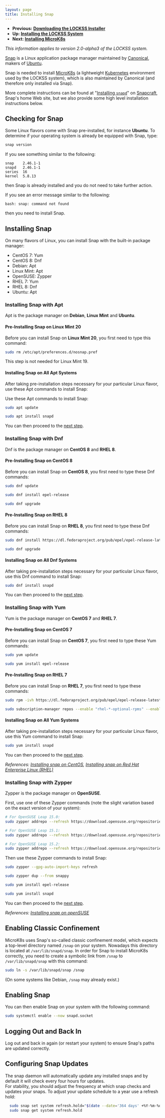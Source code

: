```yaml
---
layout: page
title: Installing Snap
---
```


*   **Previous: [Downloading the LOCKSS Installer](lockss-installer)**
*   **Up: [Installing the LOCKSS System](.)**
*   **Next: [Installing MicroK8s](microk8s)**

*This information applies to version 2.0-alpha3 of the LOCKSS system.*

[Snap](https://snapcraft.io/) is a Linux application package manager maintained by [Canonical](https://canonical.com/), makers of [Ubuntu](https://ubuntu.com/).

Snap is needed to install [MicroK8s](https://microk8s.io/) (a lightweight [Kubernetes](https://kubernetes.io/) environment used by the LOCKSS system), which is also maintained by Canonical (and therefore only installed via Snap).

More complete instructions can be found at "[Installing `snapd`](https://snapcraft.io/docs/installing-snapd)" on [Snapcraft](https://snapcraft.io/), Snap's home Web site, but we also provide some high level installation instructions below.

## Checking for Snap

Some Linux flavors come with Snap pre-installed, for instance **Ubuntu**. To determine if your operating system is already be equipped with Snap, type:

```bash
snap version
```

If you see something similar to the following:

```text
snap    2.46.1-1
snapd   2.46.1-1
series  16
kernel  5.8.13
```

then Snap is already installed and you do not need to take further action.

If you see an error message similar to the following:

```text
bash: snap: command not found
```

then you need to install Snap.

## Installing Snap

On many flavors of Linux, you can install Snap with the built-in package manager:

*   CentOS 7: Yum
*   CentOS 8: Dnf
*   Debian: Apt
*   Linux Mint: Apt
*   OpenSUSE: Zypper
*   RHEL 7: Yum
*   RHEL 8: Dnf
*   Ubuntu: Apt
<!-- #packagemanagers -->

### Installing Snap with Apt

<!-- #packagemanagers -->
Apt is the package manager on **Debian**, **Linux Mint** and **Ubuntu**.

#### Pre-Installing Snap on Linux Mint 20

Before you can install Snap on **Linux Mint 20**, you first need to type this command:

```bash
sudo rm /etc/apt/preferences.d/nosnap.pref
```

This step is not needed for Linux Mint 19.

#### Installing Snap on All Apt Systems

After taking pre-installation steps necessary for your particular Linux flavor, use these Apt commands to install Snap:

Use these Apt commands to install Snap:

```bash
sudo apt update

sudo apt install snapd
```

You can then proceed to the [next step](#enabling-classic-confinement).

### Installing Snap with Dnf

<!-- #packagemanagers -->
Dnf is the package manager on **CentOS 8** and **RHEL 8**.

#### Pre-Installing Snap on CentOS 8

Before you can install Snap on **CentOS 8**, you first need to type these Dnf commands:

```bash
sudo dnf update

sudo dnf install epel-release

sudo dnf upgrade
```

#### Pre-Installing Snap on RHEL 8

Before you can install Snap on **RHEL 8**, you first need to type these Dnf commands:

```bash
sudo dnf install https://dl.fedoraproject.org/pub/epel/epel-release-latest-8.noarch.rpm

sudo dnf upgrade
```

#### Installing Snap on All Dnf Systems

After taking pre-installation steps necessary for your particular Linux flavor, use this Dnf command to install Snap:

```bash
sudo dnf install snapd
```

You can then proceed to the [next step](#enabling-classic-confinement).

### Installing Snap with Yum

Yum is the package manager on **CentOS 7** and **RHEL 7**.

#### Pre-Installing Snap on CentOS 7

Before you can install Snap on **CentOS 7**, you first need to type these Yum commands:

```bash
sudo yum update

sudo yum install epel-release
```

#### Pre-Installing Snap on RHEL 7

Before you can install Snap on **RHEL 7**, you first need to type these commands:

```bash
sudo rpm -ivh https://dl.fedoraproject.org/pub/epel/epel-release-latest-7.noarch.rpm

sudo subscription-manager repos --enable "rhel-*-optional-rpms" --enable "rhel-*-extras-rpms"
```

#### Installing Snap on All Yum Systems

After taking pre-installation steps necessary for your particular Linux flavor, use this Yum command to install Snap:

```bash
sudo yum install snapd
```

You can then proceed to the [next step](#enabling-classic-confinement).

*References: [Installing snap on CentOS](https://snapcraft.io/docs/installing-snap-on-centos), [Installing snap on Red Hat Enterprise Linux (RHEL)
](https://snapcraft.io/docs/installing-snap-on-red-hat)*

### Installing Snap with Zypper

Zypper is the package manager on **OpenSUSE**.

<!-- #packagemanagers -->
First, use one of these Zypper commands (note the slight variation based on the exact version of your system):

```bash
# For OpenSUSE Leap 15.0:
sudo zypper addrepo --refresh https://download.opensuse.org/repositories/system:/snappy/openSUSE_Leap_15.0 snappy

# For OpenSUSE Leap 15.1:
sudo zypper addrepo --refresh https://download.opensuse.org/repositories/system:/snappy/openSUSE_Leap_15.1 snappy

# For OpenSUSE Leap 15.2:
sudo zypper addrepo --refresh https://download.opensuse.org/repositories/system:/snappy/openSUSE_Leap_15.2 snappy
```

Then use these Zypper commands to install Snap:

```bash
sudo zypper --gpg-auto-import-keys refresh

sudo zypper dup --from snappy

sudo yum install epel-release

sudo yum install snapd
```

You can then proceed to the [next step](#enabling-classic-confinement).

*References: [Installing snap on openSUSE](https://snapcraft.io/docs/installing-snap-on-opensuse)*

## Enabling Classic Confinement

MicroK8s uses Snap's so-called classic confinement model, which expects a top-level directory named `/snap` on your system. Nowadays this directory is located at `/var/lib/snapd/snap`. In order for Snap to install MicroK8s correctly, you need to create a symbolic link from `/snap` to `/var/lib/snapd/snap` with this command:

```bash
sudo ln -s /var/lib/snapd/snap /snap
```

(On some systems like Debian, `/snap` may already exist.)

## Enabling Snap

You can then enable Snap on your system with the following command:

```bash
sudo systemctl enable --now snapd.socket
```

## Logging Out and Back In

Log out and back in again (or restart your system) to ensure Snap's paths are updated correctly.

## Configuring Snap Updates

The snap daemon will automatically update any installed snaps and by default it will check every four hours for updates.  
For stability, you should adjust the frequency at which snap checks and updates your snaps. 
To adjust your update schedule to a year use a refresh hold:
 
```bash
  sudo snap set system refresh.hold="$(date --date='364 days' +%Y-%m-%dT%H:%M:%S%:z)"
  sudo snap get system refresh.hold
```	